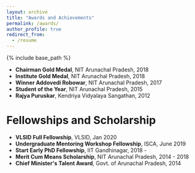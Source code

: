 ```yaml
---
layout: archive
title: "Awards and Achievements"
permalink: /awards/
author_profile: true
redirect_from:
  - /resume
---
```


{% include base_path %}

* **Chairman Gold Medal**, NIT Arunachal Pradesh, 2018
* **Institute Gold Medal**, NIT Arunachal Pradesh, 2018
* **Winner Addovedi Robowar**, NIT Arunachal Pradesh, 2017
* **Student of the Year**, NIT Arunachal Pradesh, 2015
* **Rajya Puruskar**, Kendriya Vidyalaya Sangathan, 2012


Fellowships and Scholarship
======
* **VLSID Full Fellowship**, VLSID, Jan 2020
* **Undergraduate Mentoring Workshop Fellowship**, ISCA, June 2019
* **Start Early PhD Fellowship**, IIT Gandhinagar, 2018 - 
* **Merit Cum Means Scholarship**, NIT Arunachal Pradesh, 2014 - 2018
* **Chief Minister's Talent Award**, Govt. of Arunachal Pradesh, 2014

